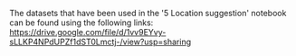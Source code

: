 The datasets that have been used in the '5 Location suggestion' notebook can be found using the following links:
https://drive.google.com/file/d/1vv9EYvy-sLLKP4NPdUPZf1dST0Lmctj-/view?usp=sharing